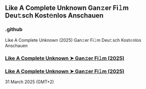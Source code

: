 ## Like A Complete Unknown Gan𝚣er Fi𝚕m Deu𝚝sch Kost𝚎nlos Anschauen

### .github

Like A Complete Unknown (2025) Gan𝚣er Fi𝚕m Deu𝚝sch Kost𝚎nlos Anschauen

### [Like A Complete Unknown ➤ Gan𝚣er Fi𝚕m (2025)](https://watching4khdmovies.blogspot.com/2025/03/complete-unknown.html)
### [Like A Complete Unknown ➤ Gan𝚣er Fi𝚕m (2025)](https://watching4khdmovies.blogspot.com/2025/03/complete-unknown.html)

31 March 2025 (GMT+2)
